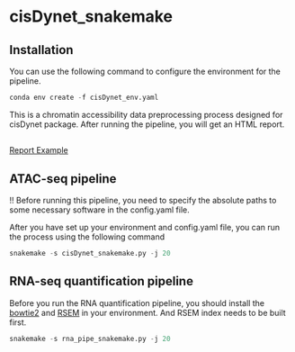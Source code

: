 # cisDynet_snakemake
## Installation
You can use the following command to configure the environment for the pipeline.
```python
conda env create -f cisDynet_env.yaml
```
This is a chromatin accessibility data preprocessing process designed for cisDynet package. After running the pipeline, you will get an HTML report.
## 
[Report Example](https://htmlpreview.github.io/?https://github.com/tzhu-bio/CAT_snakemake/blob/main/multiqc_report.html)

## ATAC-seq pipeline
!! Before running this pipeline, you need to specify the absolute paths to some necessary software in the config.yaml file.

After you have set up your environment and config.yaml file, you can run the process using the following command
```python
snakemake -s cisDynet_snakemake.py -j 20
```
## RNA-seq quantification pipeline

Before you run the RNA quantification pipeline, you should install the [bowtie2](https://github.com/BenLangmead/bowtie2) and [RSEM](https://github.com/deweylab/RSEM) in your environment.
And RSEM index needs to be built first.
```python
snakemake -s rna_pipe_snakemake.py -j 20
```
